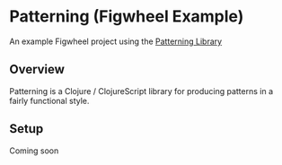 # Patterning (Figwheel Example)

An example Figwheel project using the [Patterning Library](https://github.com/interstar/Patterning-Core)

## Overview

Patterning is a Clojure / ClojureScript library for producing patterns in a fairly functional style. 

## Setup

Coming soon




